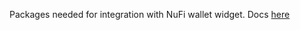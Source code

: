 Packages needed for integration with NuFi wallet widget. Docs [here](https://nufi.gitbook.io/developer-docs)
